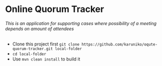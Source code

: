 # Online Quorum Tracker
###### This is an application for supporting cases where possibility of a meeting depends on amount of attendees

- Clone this project first `git clone https://github.com/karuniko/oqute-quorum-tracker.git local-folder`
- `cd local-folder`
- Use `mvn clean install` to build it